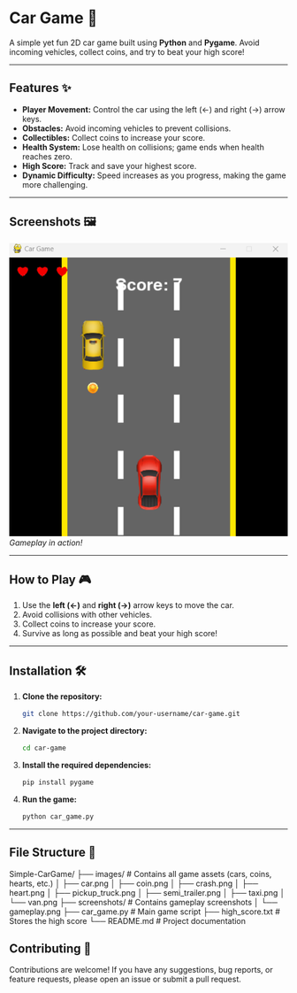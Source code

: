 # Car Game 🚗

A simple yet fun 2D car game built using **Python** and **Pygame**. Avoid incoming vehicles, collect coins, and try to beat your high score!

---

## Features ✨

- **Player Movement:** Control the car using the left (←) and right (→) arrow keys.
- **Obstacles:** Avoid incoming vehicles to prevent collisions.
- **Collectibles:** Collect coins to increase your score.
- **Health System:** Lose health on collisions; game ends when health reaches zero.
- **High Score:** Track and save your highest score.
- **Dynamic Difficulty:** Speed increases as you progress, making the game more challenging.

---

## Screenshots 🖼️

![Gameplay Screenshot](screenshot/gameplay.png)
*Gameplay in action!*

---

## How to Play 🎮

1. Use the **left (←)** and **right (→)** arrow keys to move the car.
2. Avoid collisions with other vehicles.
3. Collect coins to increase your score.
4. Survive as long as possible and beat your high score!

---

## Installation 🛠️

1. **Clone the repository:**
   ```bash
   git clone https://github.com/your-username/car-game.git

2. **Navigate to the project directory:**
   ```bash
   cd car-game

3. **Install the required dependencies:**
   ```bash
   pip install pygame

3. **Run the game:**
   ```bash
   python car_game.py

---

## File Structure 📂
Simple-CarGame/
├── images/ # Contains all game assets (cars, coins, hearts, etc.)
│ ├── car.png
│ ├── coin.png
│ ├── crash.png
│ ├── heart.png
│ ├── pickup_truck.png
│ ├── semi_trailer.png
│ ├── taxi.png
│ └── van.png
├── screenshots/ # Contains gameplay screenshots
│ └── gameplay.png
├── car_game.py # Main game script
├── high_score.txt # Stores the high score
└── README.md # Project documentation

## Contributing 🤝
Contributions are welcome! If you have any suggestions, bug reports, or feature requests, please open an issue or submit a pull request.


